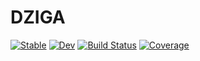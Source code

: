 # DZIGA

[![Stable](https://img.shields.io/badge/docs-stable-blue.svg)](https://dukeeagle.github.io/DZIGA.jl/stable/)
[![Dev](https://img.shields.io/badge/docs-dev-blue.svg)](https://dukeeagle.github.io/DZIGA.jl/dev/)
[![Build Status](https://github.com/dukeeagle/DZIGA.jl/actions/workflows/CI.yml/badge.svg?branch=main)](https://github.com/dukeeagle/DZIGA.jl/actions/workflows/CI.yml?query=branch%3Amain)
[![Coverage](https://codecov.io/gh/dukeeagle/DZIGA.jl/branch/main/graph/badge.svg)](https://codecov.io/gh/dukeeagle/DZIGA.jl)
